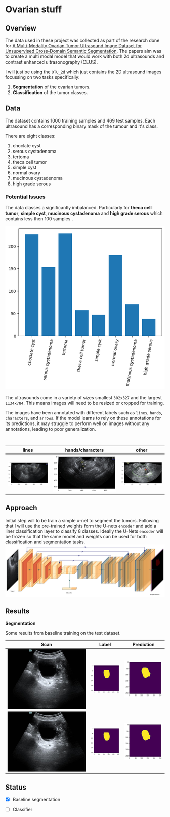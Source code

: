 # Ovarian stuff

## Overview

The data used in these project was collected as part of the research done for [A Multi-Modality Ovarian Tumor Ultrasound Image Dataset for Unsupervised Cross-Domain Semantic Segmentation](https://arxiv.org/abs/2207.06799). The papers aim was to create a multi modal model that would work with both 2d ultrasounds and contrast enhanced ultrasonography (CEUS).

I will just be using the `OTU_2d` which just contains the 2D ultrasound images focussing on two tasks specifically:

1. **Segmentation** of the ovarian tumors.
2. **Classification** of the tumor classes.

## Data

The dataset contains 1000 training samples and 469 test samples. Each ultrasound has a corresponding binary mask of the tumour and it's class.

There are eight classes:

1. choclate cyst
2. serous cystadenoma
3. tertoma
4. theca cell tumor
5. simple cyst
6. normal ovary
7. mucinous cystadenoma
8. high grade serous


### Potential Issues

The data classes a significantly imbalanced. Particularly for **theca cell tumor**, **simple cyst**, **mucinous cystadenoma**  and **high grade serous** which contains less then 100 samples .


![class counts](./assets/class_counts.png)

The ultrasounds come in a variety of sizes smallest `302x327` and the largest `1134x784`. This means images will need to be resized or cropped for training.

The images have been annotated with different labels such as `lines`, `hands`, `characters`, and `arrows`. If the model learns to rely on these annotations for its predictions, it may struggle to perform well on images without any annotations, leading to poor generalization.

<br>

| lines      | hands/characters | other |
| ----------- | ----------- | ----------- |
| ![class counts](./assets/lines.png)       | ![class counts](./assets/hands_letters.png)       | ![class counts](./assets/other.png)  |

## Approach

Initial step will to be train a simple u-net to segment the tumors. Following that I will use the pre-trained weights form the U-nets `encoder` and add a liner classification layer to classify 8 classes. Ideally the U-Nets `encoder` will be frozen so that the same model and weights can be used for both classification and segmentation tasks.
![class counts](./assets/arch.png) 


## Results

**Segmentation**

Some results from baseline training on the test dataset. 

| Scan       | Label | Prediction |
| ----------- | ----------- | ----------- |
| ![class counts](assets/seg-results/1013.JPG)       | ![class counts](assets/seg-results/1013-lbl.png)       | ![class counts](assets/seg-results/1013-pred.png)  |
| ![class counts](assets/seg-results/1013.JPG)       | ![class counts](assets/seg-results/1013-lbl.png)       | ![class counts](assets/seg-results/1013-pred.png)  |


## Status

- [x] Baseline segmentation
- [ ] Classifier

